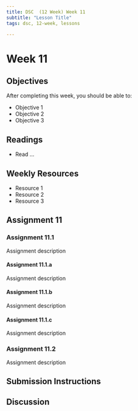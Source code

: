```yaml
---
title: DSC  (12 Week) Week 11
subtitle: "Lesson Title"
tags: dsc, 12-week, lessons

---
```


# Week 11

## Objectives

After completing this week, you should be able to:

* Objective 1
* Objective 2
* Objective 3

## Readings

* Read ...

## Weekly Resources

* Resource 1
* Resource 2
* Resource 3

## Assignment 11

### Assignment 11.1

Assignment description

#### Assignment 11.1.a

Assignment description

#### Assignment 11.1.b

Assignment description

#### Assignment 11.1.c

Assignment description

### Assignment 11.2

Assignment description

## Submission Instructions

## Discussion